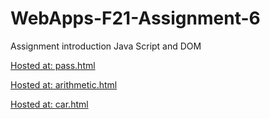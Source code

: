 # WebApps-F21-Assignment-6
Assignment introduction Java Script and DOM

[Hosted at: pass.html](https://44-563-webapps-f21.github.io/webapps-f21-assignment-6-Dierale/pass.html)

[Hosted at: arithmetic.html](https://44-563-webapps-f21.github.io/webapps-f21-assignment-6-Dierale/arithmetic.html)

[Hosted at: car.html](https://44-563-webapps-f21.github.io/webapps-f21-assignment-6-Dierale/car.html)
